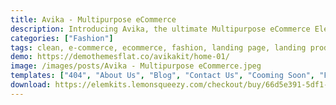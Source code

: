 ```yaml
---
title: Avika - Multipurpose eCommerce
description: Introducing Avika, the ultimate Multipurpose eCommerce Elementor Pro Template Kit. Elevate your online store with meticulously designed templates. Tailored for seamless integration with Elementor Pro, this kit offers effortless customization and a premium user experience. Unleash the potential of Avika's versatile templates to craft a captivating online shop showcasing your products. Whether you sell fashion, electronics, or home goods, Avika's adaptable templates ensure your brand shines. Embark on a journey of web design excellence with this exceptional Elementor Pro Template Kit, curated to enhance your online presence and elevate your eCommerce venture to new heights.
categories: ["Fashion"]
tags: clean, e-commerce, ecommerce, fashion, landing page, landing product, minimal, multipurpose, online shtore, shop, shopping cart, store, woocommerce
demo: https://demothemesflat.co/avikakit/home-01/
image: /images/posts/Avika - Multipurpose eCommerce.jpeg
templates: ["404", "About Us", "Blog", "Contact Us", "Cooming Soon", "Footer Style 01", "Footer Style 02", "Global", "Header", "Home 01", "Home 02", "Our Faqs", "Post Archive", "Shop Details", "Shop Page", "Single Blog", "Slider Testimonial Block For Page About"]
download: https://elemkits.lemonsqueezy.com/checkout/buy/66d5e391-5df1-4131-a561-68f264776ffa
---
```

